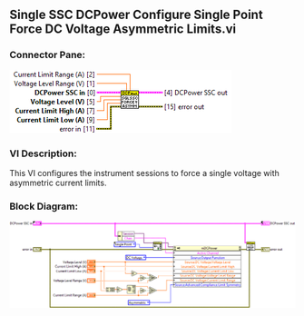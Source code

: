 ## **Single SSC DCPower Configure Single Point Force DC Voltage Asymmetric Limits.vi**
### Connector Pane:
![alt text](/docs/images/Instrument%20Control/DCPower/SSC%20DCPower/Source/Constant%20Voltage/Single%20SSC%20DCPower%20Configure%20Single%20Point%20Force%20DC%20Voltage%20Asymmetric%20Limits.vic.png "Single SSC DCPower Configure Single Point Force DC Voltage Asymmetric Limits.vi connector pane")

### VI Description:
This VI configures the instrument sessions to force a single voltage with asymmetric current limits.

### Block Diagram:
![alt text](/docs/images/Instrument%20Control/DCPower/SSC%20DCPower/Source/Constant%20Voltage/Single%20SSC%20DCPower%20Configure%20Single%20Point%20Force%20DC%20Voltage%20Asymmetric%20Limits.vid.png "Single SSC DCPower Configure Single Point Force DC Voltage Asymmetric Limits.vi block diagram")
